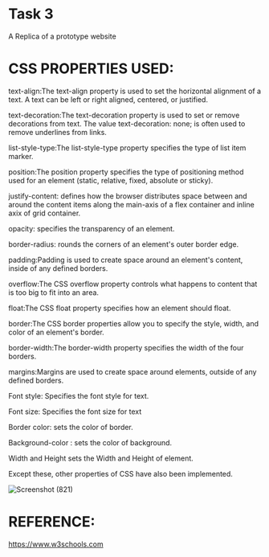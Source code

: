 # Task 3
A Replica of a prototype website

# CSS PROPERTIES USED:

text-align:The text-align property is used to set the horizontal alignment of a text. A text can be left or right aligned, centered, or justified.
  
text-decoration:The text-decoration property is used to set or remove decorations from text. The value text-decoration: none; is often used to remove underlines from links.
  
list-style-type:The list-style-type property specifies the type of list item marker.

position:The position property specifies the type of positioning method used for an element (static, relative, fixed, absolute or sticky).
  
justify-content: defines how the browser distributes space between and around the content items along the main-axis of a flex container and inline axix of grid container.
  
opacity: specifies the transparency of an element.
  
border-radius: rounds the corners of an element's outer border edge.

padding:Padding is used to create space around an element's content, inside of any defined borders.
  
overflow:The CSS overflow property controls what happens to content that is too big to fit into an area.
  
float:The CSS float property specifies how an element should float.

border:The CSS border properties allow you to specify the style, width, and color of an element's border.
  
border-width:The border-width property specifies the width of the four borders.
  
margins:Margins are used to create space around elements, outside of any defined borders.
  
Font style: Specifies the font style for text.

Font size: Specifies the font size for text

Border color: sets the color of border.

Background-color : sets the color of background.
  
Width and Height sets the Width and Height of element.  

Except these, other properties of CSS have also been implemented.

![Screenshot (821)](https://user-images.githubusercontent.com/86161015/132137206-06ab68f2-89e4-412b-81a7-e8583b43b7d1.png)

# REFERENCE:
<a herf="https://www.w3schools.com">https://www.w3schools.com
